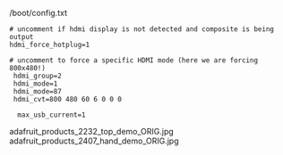 
/boot/config.txt
```
# uncomment if hdmi display is not detected and composite is being output
hdmi_force_hotplug=1

# uncomment to force a specific HDMI mode (here we are forcing 800x480!)
 hdmi_group=2
 hdmi_mode=1
 hdmi_mode=87
 hdmi_cvt=800 480 60 6 0 0 0

  max_usb_current=1
```
adafruit_products_2232_top_demo_ORIG.jpg
adafruit_products_2407_hand_demo_ORIG.jpg
